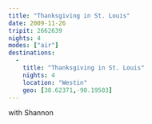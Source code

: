 ```yaml
---
title: "Thanksgiving in St. Louis"
date: 2009-11-26
tripit: 2662639
nights: 4
modes: ["air"]
destinations:
  -
    title: "Thanksgiving in St. Louis"
    nights: 4
    location: "Westin"
    geo: [38.62371,-90.19503]
---
```


with Shannon
